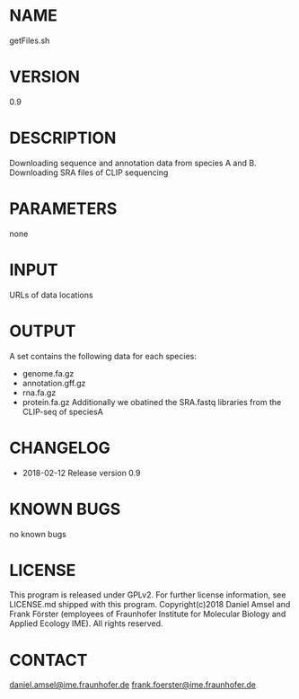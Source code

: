 # NAME 
getFiles.sh
# VERSION
0.9
# DESCRIPTION
Downloading sequence and annotation data from species A and B. 
Downloading SRA files of CLIP sequencing
# PARAMETERS
none
# INPUT
URLs of data locations
# OUTPUT
A set contains the following data for each species:
- genome.fa.gz
- annotation.gff.gz
- rna.fa.gz
- protein.fa.gz
Additionally we obatined the SRA.fastq libraries from the CLIP-seq of speciesA
# CHANGELOG
- 2018-02-12 Release version 0.9
# KNOWN BUGS
no known bugs
# LICENSE
This program is released under GPLv2. For further license information, see LICENSE.md shipped with this program.
Copyright(c)2018 Daniel Amsel and Frank Förster (employees of Fraunhofer Institute for Molecular Biology and Applied Ecology IME).
All rights reserved.
# CONTACT
daniel.amsel@ime.fraunhofer.de
frank.foerster@ime.fraunhofer.de
